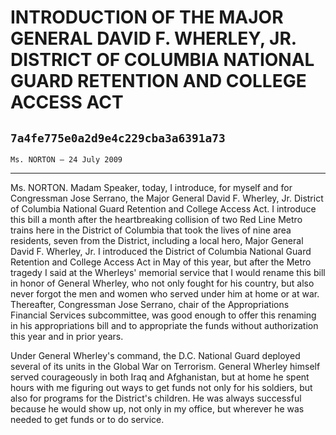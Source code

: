 # INTRODUCTION OF THE MAJOR GENERAL DAVID F. WHERLEY, JR. DISTRICT OF  COLUMBIA NATIONAL GUARD RETENTION AND COLLEGE ACCESS ACT
## `7a4fe775e0a2d9e4c229cba3a6391a73`
`Ms. NORTON — 24 July 2009`

---


Ms. NORTON. Madam Speaker, today, I introduce, for myself and for 
Congressman Jose Serrano, the Major General David F. Wherley, Jr. 
District of Columbia National Guard Retention and College Access Act. I 
introduce this bill a month after the heartbreaking collision of two 
Red Line Metro trains here in the District of Columbia that took the 
lives of nine area residents, seven from the District, including a 
local hero, Major General David F. Wherley, Jr. I introduced the 
District of Columbia National Guard Retention and College Access Act in 
May of this year, but after the Metro tragedy I said at the Wherleys' 
memorial service that I would rename this bill in honor of General 
Wherley, who not only fought for his country, but also never forgot the 
men and women who served under him at home or at war. Thereafter, 
Congressman Jose Serrano, chair of the Appropriations Financial 
Services subcommittee, was good enough to offer this renaming in his 
appropriations bill and to appropriate the funds without authorization 
this year and in prior years.

Under General Wherley's command, the D.C. National Guard deployed 
several of its units in the Global War on Terrorism. General Wherley 
himself served courageously in both Iraq and Afghanistan, but at home 
he spent hours with me figuring out ways to get funds not only for his 
soldiers, but also for programs for the District's children. He was 
always successful because he would show up, not only in my office, but 
wherever he was needed to get funds or to do service.

General Wherley was a full-service leader. He not only commanded the 
D.C. National Guard; he worked closely with me and with city officials 
on programs for our city, its disadvantaged youth, and on keeping our 
Guard competitive as a premier force at home as well as abroad. He 
became one of us when he and his wife, Anne, decided to purchase a co-
op in Southeast, D.C., here on Capitol Hill. Anne, who sadly also was 
killed in the train collision, was his high school sweetheart. At their 
joint memorial service, I only half-jokingly said that she did 
everything with him but run the D.C. Guard.

As I highlighted when I originally introduced this bill earlier this 
session, the education incentive in my bill serves not only to 
encourage high quality recruits, but has had the important benefit of 
helping the D.C. National Guard to maintain the force necessary to 
protect the federal presence because this funding helps equalize an 
important benefit compared with what is offered by Guards in 
surrounding jurisdictions.

A strong D.C. National Guard able to attract the best soldiers is 
especially important, given the dual mission of the D.C. National Guard 
to protect hometown D.C. as well as the federal presence. This unique 
responsibility distinguishes the D.C. National Guard from any other 
National Guard.

While the appropriators treat funding for the D.C. National Guard as 
a programmatic request, under past administrations the Office of 
Management and Budget has contended that these funds are earmarks, 
putting them in jeopardy of consistent funding. It therefore is 
imperative that this important educational incentive be authorized to 
ensure its permanent sustainability.

I urge my colleagues to support this bill.
